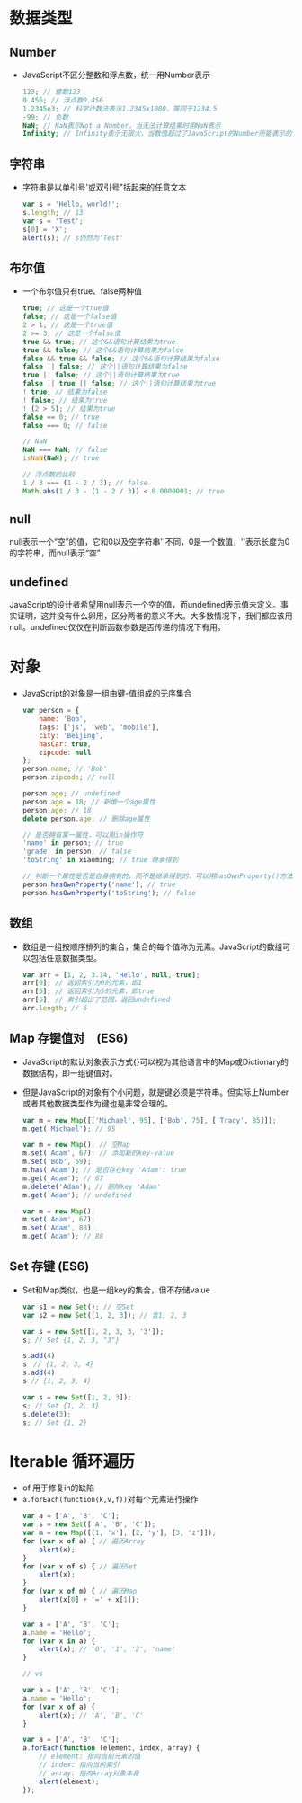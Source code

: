 # 数据类型
## Number
- JavaScript不区分整数和浮点数，统一用Number表示
    ```javascript
    123; // 整数123
    0.456; // 浮点数0.456
    1.2345e3; // 科学计数法表示1.2345x1000，等同于1234.5
    -99; // 负数
    NaN; // NaN表示Not a Number，当无法计算结果时用NaN表示
    Infinity; // Infinity表示无限大，当数值超过了JavaScript的Number所能表示的最大值时，就表示为Infinity
    ```
## 字符串
- 字符串是以单引号'或双引号"括起来的任意文本
    ```javascript
    var s = 'Hello, world!';
    s.length; // 13
    var s = 'Test';
    s[0] = 'X';
    alert(s); // s仍然为'Test'
    ```
## 布尔值
- 一个布尔值只有true、false两种值
    ```javascript
    true; // 这是一个true值
    false; // 这是一个false值
    2 > 1; // 这是一个true值
    2 >= 3; // 这是一个false值
    true && true; // 这个&&语句计算结果为true
    true && false; // 这个&&语句计算结果为false
    false && true && false; // 这个&&语句计算结果为false
    false || false; // 这个||语句计算结果为false
    true || false; // 这个||语句计算结果为true
    false || true || false; // 这个||语句计算结果为true
    ! true; // 结果为false
    ! false; // 结果为true
    ! (2 > 5); // 结果为true
    false == 0; // true
    false === 0; // false

    // NaN
    NaN === NaN; // false
    isNaN(NaN); // true

    // 浮点数的比较
    1 / 3 === (1 - 2 / 3); // false
    Math.abs(1 / 3 - (1 - 2 / 3)) < 0.0000001; // true
    ```
## null
null表示一个“空”的值，它和0以及空字符串''不同，0是一个数值，''表示长度为0的字符串，而null表示“空”
## undefined
JavaScript的设计者希望用null表示一个空的值，而undefined表示值未定义。事实证明，这并没有什么卵用，区分两者的意义不大。大多数情况下，我们都应该用null。undefined仅仅在判断函数参数是否传递的情况下有用。


# 对象
- JavaScript的对象是一组由键-值组成的无序集合
    ```javascript
    var person = {
        name: 'Bob',
        tags: ['js', 'web', 'mobile'],
        city: 'Beijing',
        hasCar: true,
        zipcode: null
    };
    person.name; // 'Bob'
    person.zipcode; // null

    person.age; // undefined
    person.age = 18; // 新增一个age属性
    person.age; // 18
    delete person.age; // 删除age属性

    // 是否拥有某一属性，可以用in操作符
    'name' in person; // true
    'grade' in person; // false
    'toString' in xiaoming; // true 继承得到

    // 判断一个属性是否是自身拥有的，而不是继承得到的，可以用hasOwnProperty()方法
    person.hasOwnProperty('name'); // true
    person.hasOwnProperty('toString'); // false

    ```

## 数组
- 数组是一组按顺序排列的集合，集合的每个值称为元素。JavaScript的数组可以包括任意数据类型。
    ```javascript
    var arr = [1, 2, 3.14, 'Hello', null, true];
    arr[0]; // 返回索引为0的元素，即1
    arr[5]; // 返回索引为5的元素，即true
    arr[6]; // 索引超出了范围，返回undefined
    arr.length; // 6
    ```
## Map 存键值对　(ES6)
- JavaScript的默认对象表示方式{}可以视为其他语言中的Map或Dictionary的数据结构，即一组键值对。

- 但是JavaScript的对象有个小问题，就是键必须是字符串。但实际上Number或者其他数据类型作为键也是非常合理的。
    ```js
    var m = new Map([['Michael', 95], ['Bob', 75], ['Tracy', 85]]);
    m.get('Michael'); // 95

    var m = new Map(); // 空Map
    m.set('Adam', 67); // 添加新的key-value
    m.set('Bob', 59);
    m.has('Adam'); // 是否存在key 'Adam': true
    m.get('Adam'); // 67
    m.delete('Adam'); // 删除key 'Adam'
    m.get('Adam'); // undefined

    var m = new Map();
    m.set('Adam', 67);
    m.set('Adam', 88);
    m.get('Adam'); // 88
    ```

## Set 存键 (ES6)
- Set和Map类似，也是一组key的集合，但不存储value
    ```js
    var s1 = new Set(); // 空Set
    var s2 = new Set([1, 2, 3]); // 含1, 2, 3

    var s = new Set([1, 2, 3, 3, '3']);
    s; // Set {1, 2, 3, "3"}

    s.add(4)
    s　// {1, 2, 3, 4}
    s.add(4)
    s // {1, 2, 3, 4}

    var s = new Set([1, 2, 3]);
    s; // Set {1, 2, 3}
    s.delete(3);
    s; // Set {1, 2}
    ```

# Iterable 循环遍历
- of 用于修复in的缺陷
- `a.forEach(function(k,v,f))`对每个元素进行操作
    ```js
    var a = ['A', 'B', 'C'];
    var s = new Set(['A', 'B', 'C']);
    var m = new Map([[1, 'x'], [2, 'y'], [3, 'z']]);
    for (var x of a) { // 遍历Array
        alert(x);
    }
    for (var x of s) { // 遍历Set
        alert(x);
    }
    for (var x of m) { // 遍历Map
        alert(x[0] + '=' + x[1]);
    }

    var a = ['A', 'B', 'C'];
    a.name = 'Hello';
    for (var x in a) {
        alert(x); // '0', '1', '2', 'name'
    }

    // vs

    var a = ['A', 'B', 'C'];
    a.name = 'Hello';
    for (var x of a) {
        alert(x); // 'A', 'B', 'C'
    }

    var a = ['A', 'B', 'C'];
    a.forEach(function (element, index, array) {
        // element: 指向当前元素的值
        // index: 指向当前索引
        // array: 指向Array对象本身
        alert(element);
    });
    ```
